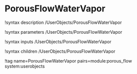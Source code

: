 # PorousFlowWaterVapor

!syntax description /UserObjects/PorousFlowWaterVapor

!syntax parameters /UserObjects/PorousFlowWaterVapor

!syntax inputs /UserObjects/PorousFlowWaterVapor

!syntax children /UserObjects/PorousFlowWaterVapor

!tag name=PorousFlowWaterVapor pairs=module:porous_flow system:userobjects

